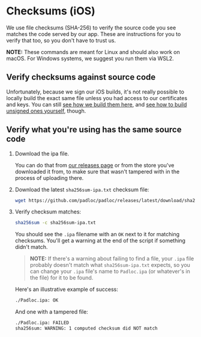 # Checksums (iOS)

We use file checksums (SHA-256) to verify the source code you see matches the
code served by our app. These are instructions for you to verify that too, so
you don't have to trust us.

**NOTE:** These commands are meant for Linux and should also work on macOS. For
Windows systems, we suggest you run them via WSL2.

## Verify checksums against source code

Unfortunately, because we sign our iOS builds, it's not really possible to
locally build the exact same file unless you had access to our certificates and
keys. You can still
[see how we build them here](https://github.com/padloc/padloc/blob/ea05def083df89823d7c15c7bbeb6ef1a1b40383/.github/workflows/publish-release.yml#L201),
and
[see how to build unsigned ones yourself](https://github.com/padloc/padloc/blob/ea05def083df89823d7c15c7bbeb6ef1a1b40383/.github/workflows/build-cordova.yml),
though.

## Verify what you're using has the same source code

1. Download the ipa file.

    You can do that from
    [our releases page](https://github.com/padloc/padloc/releases) or from the
    store you've downloaded it from, to make sure that wasn't tampered with in
    the process of uploading there.

2. Download the latest `sha256sum-ipa.txt` checksum file:

    ```bash
    wget https://github.com/padloc/padloc/releases/latest/download/sha256sum-ipa.txt
    ```

3. Verify checksum matches:

    ```bash
    sha256sum -c sha256sum-ipa.txt
    ```

    You should see the `.ipa` filename with an `OK` next to it for matching
    checksums. You'll get a warning at the end of the script if something didn't
    match.

    > **NOTE:** If there's a warning about failing to find a file, your `.ipa`
    > file probably doesn't match what `sha256sum-ipa.txt` expects, so you can
    > change your `.ipa` file's name to `Padloc.ipa` (or whatever's in the file)
    > for it to be found.

    Here's an illustrative example of success:

    ```txt
    ./Padloc.ipa: OK
    ```

    And one with a tampered file:

    ```txt
    ./Padloc.ipa: FAILED
    sha256sum: WARNING: 1 computed checksum did NOT match
    ```
